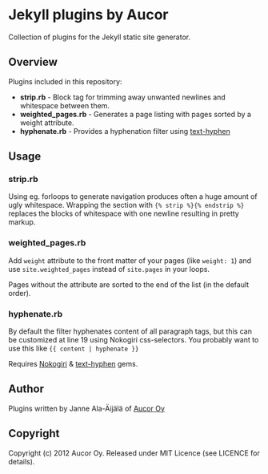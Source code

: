 Jekyll plugins by Aucor
=======================

Collection of plugins for the Jekyll static site generator.


Overview
--------

Plugins included in this repository:

* **strip.rb** - Block tag for trimming away unwanted newlines and whitespace between them.
* **weighted_pages.rb** - Generates a page listing with pages sorted by a weight attribute.
* **hyphenate.rb** - Provides a hyphenation filter using [text-hyphen](https://rubygems.org/gems/text-hyphen)

Usage
-----

### strip.rb

Using eg. forloops to generate navigation produces often a huge amount of ugly whitespace. Wrapping the section with `{% strip %}{% endstrip %}` replaces the blocks of whitespace with one newline resulting in pretty markup.

### weighted_pages.rb

Add `weight` attribute to the front matter of your pages (like `weight: 1`) and use `site.weighted_pages` instead of `site.pages` in your loops.

Pages without the attribute are sorted to the end of the list (in the default order).

### hyphenate.rb

By default the filter hyphenates content of all paragraph tags, but this can be customized at line 19 using Nokogiri css-selectors. You probably want to use this like `{{ content | hyphenate }}`

Requires [Nokogiri](http://nokogiri.org/) & [text-hyphen](https://rubygems.org/gems/text-hyphen) gems.


Author
------

Plugins written by Janne Ala-Äijälä of [Aucor Oy](http://www.aucor.fi)


Copyright
---------

Copyright (c) 2012 Aucor Oy. Released under MIT Licence (see LICENCE for details).